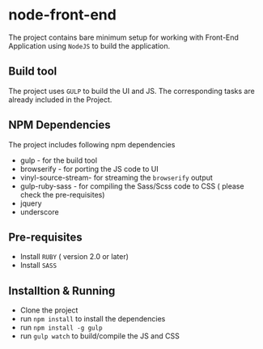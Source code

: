 # node-front-end
The project contains bare minimum setup for working with Front-End Application using `NodeJS` to build the application.
## Build tool
The project uses `GULP` to build the UI and JS. The corresponding tasks are already included in the Project.
## NPM Dependencies
The project includes following npm dependencies
* gulp - for the build tool
* browserify - for porting the JS code to UI
* vinyl-source-stream- for streaming the `browserify` output
* gulp-ruby-sass - for compiling the Sass/Scss code to CSS ( please check the pre-requisites)
* jquery
* underscore

## Pre-requisites
* Install `RUBY` ( version 2.0 or later)
* Install `SASS`

## Installtion & Running
* Clone the project
* run `npm install` to install the dependencies
* run `npm install -g gulp`
* run `gulp watch` to build/compile the JS and CSS
